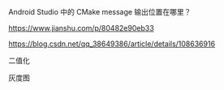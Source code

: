 



Android Studio 中的 CMake message 输出位置在哪里？

https://www.jianshu.com/p/80482e90eb33



https://blog.csdn.net/qq_38649386/article/details/108636916







二值化

灰度图

